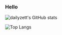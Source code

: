 ### Hello
 
![dailyzett's GitHub stats](https://github-readme-stats.vercel.app/api?username=dailyzett&hide=contribs,prs)

![Top Langs](https://github-readme-stats.vercel.app/api/top-langs/?username=dailyzett&layout=compact&theme=tokyonight)
